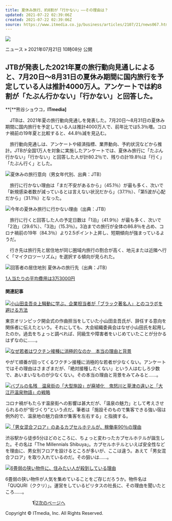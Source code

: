 ```yaml
---
title: 夏休み旅行、約8割が「行かない」――その理由は？
updated: 2021-07-22 02:39:06Z
created: 2021-07-22 02:39:06Z
source: https://www.itmedia.co.jp/business/articles/2107/21/news067.html
---
```


[![](https://image.itmedia.co.jp/business/images/articleHeader/kw_3minutesbiz.png)](https://www.itmedia.co.jp/business/subtop/3biz/)

ニュース
»  2021年07月21日 10時08分 公開

## JTBが発表した2021年夏の旅行動向見通しによると、7月20日〜8月31日の夏休み期間に国内旅行を予定している人は推計4000万人。アンケートでは約8割が「たぶん行かない」「行かない」と回答した。

**[**熊谷ショウコ，**ITmedia]**

　JTBは、2021年夏の旅行動向見通しを発表した。7月20日〜8月31日の夏休み期間に国内旅行を予定している人は推計4000万人で、前年比では5.3％増。コロナ禍前の19年夏と比較すると、44.8％減を見込む。

　旅行動向見通しは、アンケートや経済指標、業界動向、予約状況などから推計。JTBが全国1万人を対象に実施したアンケートでは、夏休み旅行に「たぶん行かない」「行かない」と回答した人が計80.2％で、残りの計19.8％は「行く」「たぶん行く」とした。

[![](https://image.itmedia.co.jp/business/articles/2107/21/yd_tra2.jpg)](https://image.itmedia.co.jp/l/im/business/articles/2107/21/l_yd_tra2.jpg)夏休みの旅行意向（男女年代別、出典：JTB）

　旅行に行かない理由は「まだ不安があるから」（45.1％）が最も多く、次いで「新規感染者数が減っているとは言えない状況だから」（37.1％）、「第5波が心配だから」（31.1％）となった。

[![](https://image.itmedia.co.jp/business/articles/2107/21/yd_tra3.jpg)](https://image.itmedia.co.jp/l/im/business/articles/2107/21/l_yd_tra3.jpg)今年の夏休み旅行に行かない理由（出典：JTB）

　旅行に行くと回答した人の予定日数は「1泊」（41.9％）が最も多く、次いで「2泊」（29.6%）、「3泊」（15.3％）。3泊までの旅行が全体の86.8％を占め、コロナ禍前の19年（84.3％）より2.5ポイント上昇し、短期傾向が強まっているようだ。

　行き先は旅行先と居住地が同じ圏域内旅行の割合が高く、地元または近隣へ行く「マイクロツーリズム」を選択する傾向が見られた。

[![](https://image.itmedia.co.jp/business/articles/2107/21/yd_tra4.jpg)](https://image.itmedia.co.jp/l/im/business/articles/2107/21/l_yd_tra4.jpg)回答者の居住地別 夏休みの旅行先（出典：JTB）

[1人当たりの平均費用は3万3000円](https://www.itmedia.co.jp/business/articles/2107/21/news067_2.html)

#### 関連記事

[![](https://image.itmedia.co.jp/business/articles/2107/19/news158.jpg)小山田圭吾炎上騒動に学ぶ、企業担当者が「ブラック著名人」とのコラボを避ける方法](https://www.itmedia.co.jp/business/articles/2107/19/news158.html)

東京オリンピック開会式の作曲担当をしていた小山田圭吾氏が、辞任する意向を関係者に伝えたという。それにしても、大会組織委員会はなぜ小山田氏を起用したのか。過去をちょっと調べれば、同級生や障害者をいじめていたことが分かるはずなのに……。

[![](https://image.itmedia.co.jp/business/articles/2107/11/news020.jpg)なぜ若者はワクチン接種に消極的なのか　本当の理由と背景](https://www.itmedia.co.jp/business/articles/2107/11/news020.html)

やがて順番が回ってくるワクチン接種に消極的な若者が少なくない。アンケートではその理由はさまざまだが、「絶対接種したくない」という人はむしろ少数で、あいまいなものが少なくない。その本当の理由と背景をみてみると……。

[![](https://image.itmedia.co.jp/business/articles/2105/07/news023.jpg)バブルの名残　温泉街の「大型施設」が廃墟化　鬼怒川と草津の違いと「大江戸温泉物語」の戦略](https://www.itmedia.co.jp/business/articles/2105/07/news023.html)

コロナ禍がもたらす温泉街への影響は甚大だが、「温泉の魅力」として考えさせられるのが“街づくり”という点だ。筆者は「施設そのもので集客できる強い宿は例外的で、温泉地の魅力自体が集客を左右する」と指摘する。

[![](https://image.itmedia.co.jp/business/articles/1805/09/news011.jpg)「男女混合フロア」のあるカプセルホテルが、稼働率90％の理由](https://www.itmedia.co.jp/business/articles/1805/09/news011.html)

渋谷駅から徒歩5分ほどのところに、ちょっと変わったカプセルホテルが誕生した。その名は「The Millennials Shibuya」。カプセルホテルといえば安全性などを理由に、男女別フロアを設けるところが多いが、ここは違う。あえて「男女混合フロア」を取り入れているのだ。その狙いは……。

[![](https://image.itmedia.co.jp/business/articles/1802/14/news011.jpg)6畳弱の狭い物件に、住みたい人が殺到している理由](https://www.itmedia.co.jp/business/articles/1802/14/news011.html)

6畳弱の狭い物件が人気を集めていることをご存じだろうか。物件名は「QUQURI（ククリ）」。運営をしているピリタスの社長に、その理由を聞いたところ……。

　　　　　　**1**|[2](https://www.itmedia.co.jp/business/articles/2107/21/news067_2.html)[次のページへ](https://www.itmedia.co.jp/business/articles/2107/21/news067_2.html)

Copyright © ITmedia, Inc. All Rights Reserved.